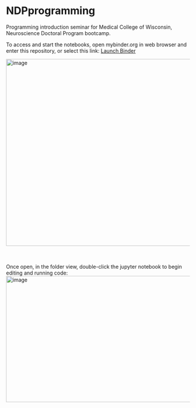 # NDPprogramming

 
Programming introduction seminar for Medical College of Wisconsin, Neuroscience Doctoral Program bootcamp.

To access and start the notebooks, open mybinder.org in web browser and enter this repository, or select this link:
<a href="https://gesis.mybinder.org/v2/gh/mdbudde/NDPprogramming/main" target="_blank">Launch Binder</a>


<img width="1096" height="511" alt="image" src="https://github.com/user-attachments/assets/d1e769db-5a0d-4ee5-994e-0ce58d8c3a8a" />


<br><br>
Once open, in the folder view, double-click the jupyter notebook to begin editing and running code:
<img width="1366" height="345" alt="image" src="https://github.com/user-attachments/assets/718e9df9-c610-4d2d-9c94-72d59a4e530b" />


